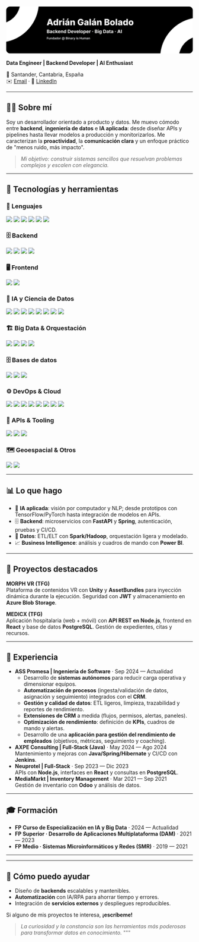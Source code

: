 [![Banner](./banner-github.svg)](https://www.binaryishuman.com/)


**Data Engineer | Backend Developer | AI Enthusiast**

📍 Santander, Cantabria, España  
✉️ [Email](mailto:tu_email@ejemplo.com) · 🔗 [LinkedIn](https://www.linkedin.com/in/TU-USUARIO)

---

## 🧑‍💻 Sobre mí
Soy un desarrollador orientado a producto y datos. Me muevo cómodo entre **backend**, **ingeniería de datos** e **IA aplicada**: desde diseñar APIs y pipelines hasta llevar modelos a producción y monitorizarlos. Me caracterizan la **proactividad**, la **comunicación clara** y un enfoque práctico de "menos ruido, más impacto".

> _Mi objetivo: construir sistemas sencillos que resuelvan problemas complejos y escalen con elegancia._

---

## 🚀 Tecnologías y herramientas
### 🧩 Lenguajes
<div align="left">
<img src="https://img.shields.io/badge/Python-3776AB?logo=python&logoColor=white" />
<img src="https://img.shields.io/badge/Java-007396?logo=java&logoColor=white" />
<img src="https://img.shields.io/badge/JavaScript-F7DF1E?logo=javascript&logoColor=black" />
<img src="https://img.shields.io/badge/TypeScript-3178C6?logo=typescript&logoColor=white" />
<img src="https://img.shields.io/badge/SQL-003B57?logo=postgresql&logoColor=white" />
<img src="https://img.shields.io/badge/Bash-4EAA25?logo=gnubash&logoColor=white" />
</div>

### 🗄️ Backend
<div align="left">
<img src="https://img.shields.io/badge/FastAPI-009688?logo=fastapi&logoColor=white" />
<img src="https://img.shields.io/badge/Spring-6DB33F?logo=spring&logoColor=white" />
<img src="https://img.shields.io/badge/Node.js-339933?logo=nodedotjs&logoColor=white" />
<img src="https://img.shields.io/badge/Express.js-000000?logo=express&logoColor=white" />
</div>

### 🖥️ Frontend
<div align="left">
<img src="https://img.shields.io/badge/React-20232A?logo=react&logoColor=61DAFB" />
<img src="https://img.shields.io/badge/Angular-DD0031?logo=angular&logoColor=white" />
</div>

### 🤖 IA y Ciencia de Datos
<div align="left">
<img src="https://img.shields.io/badge/TensorFlow-FF6F00?logo=tensorflow&logoColor=white" />
<img src="https://img.shields.io/badge/PyTorch-EE4C2C?logo=pytorch&logoColor=white" />
<img src="https://img.shields.io/badge/scikit--learn-F7931E?logo=scikitlearn&logoColor=white" />
<img src="https://img.shields.io/badge/OpenCV-5C3EE8?logo=opencv&logoColor=white" />
<img src="https://img.shields.io/badge/Pandas-150458?logo=pandas&logoColor=white" />
<img src="https://img.shields.io/badge/NumPy-013243?logo=numpy&logoColor=white" />
<img src="https://img.shields.io/badge/OpenAI-412991?logo=openai&logoColor=white" />
<img src="https://img.shields.io/badge/Power%20BI-F2C811?logo=powerbi&logoColor=black" />
</div>

### 🏗️ Big Data & Orquestación
<div align="left">
<img src="https://img.shields.io/badge/Spark-E25A1C?logo=apachespark&logoColor=white" />
<img src="https://img.shields.io/badge/Hadoop-66CCFF?logo=apache&logoColor=black" />
<img src="https://img.shields.io/badge/Kafka-231F20?logo=apachekafka&logoColor=white" />
<img src="https://img.shields.io/badge/Airflow-017CEE?logo=apacheairflow&logoColor=white" />
</div>

### 🗄️ Bases de datos
<div align="left">
<img src="https://img.shields.io/badge/PostgreSQL-4169E1?logo=postgresql&logoColor=white" />
<img src="https://img.shields.io/badge/MongoDB-47A248?logo=mongodb&logoColor=white" />
<img src="https://img.shields.io/badge/Redis-DC382D?logo=redis&logoColor=white" />
</div>

### ⚙️ DevOps & Cloud
<div align="left">
<img src="https://img.shields.io/badge/Docker-2496ED?logo=docker&logoColor=white" />
<img src="https://img.shields.io/badge/GitHub%20Actions-181717?logo=githubactions&logoColor=white" />
<img src="https://img.shields.io/badge/Jenkins-D24939?logo=jenkins&logoColor=white" />
<img src="https://img.shields.io/badge/Terraform-7B42BC?logo=terraform&logoColor=white" />
<img src="https://img.shields.io/badge/AWS-232F3E?logo=amazonaws&logoColor=white" />
<img src="https://img.shields.io/badge/Azure-0078D4?logo=microsoftazure&logoColor=white" />
<img src="https://img.shields.io/badge/Linux-FCC624?logo=linux&logoColor=black" />
<img src="https://img.shields.io/badge/Git-F05032?logo=git&logoColor=white" />
</div>

### 🧪 APIs & Tooling
<div align="left">
<img src="https://img.shields.io/badge/OpenAPI-6BA539?logo=openapiinitiative&logoColor=white" />
<img src="https://img.shields.io/badge/Postman-FF6C37?logo=postman&logoColor=white" />
<img src="https://img.shields.io/badge/JWT-000000?logo=jsonwebtokens&logoColor=white" />
</div>

### 🗺️ Geoespacial & Otros
<div align="left">
<img src="https://img.shields.io/badge/ArcGIS-1F2635?logo=esri&logoColor=white" />
<img src="https://img.shields.io/badge/Unity-000000?logo=unity&logoColor=white" />
</div>


---

## 📊 Lo que hago
- 🧠 **IA aplicada**: visión por computador y NLP; desde prototipos con TensorFlow/PyTorch hasta integración de modelos en APIs.  
- 🗄️ **Backend**: microservicios con **FastAPI** y **Spring**, autenticación, pruebas y CI/CD.  
- 🧹 **Datos**: ETL/ELT con **Spark/Hadoop**, orquestación ligera y modelado.  
- 📈 **Business Intelligence**: análisis y cuadros de mando con **Power BI**.  

---

## 🧪 Proyectos destacados
**MORPH VR (TFG)**  
Plataforma de contenidos VR con **Unity** y **AssetBundles** para inyección dinámica durante la ejecución. Seguridad con **JWT** y almacenamiento en **Azure Blob Storage**.

**MEDICX (TFG)**  
Aplicación hospitalaria (web + móvil) con **API REST en Node.js**, frontend en **React** y base de datos **PostgreSQL**. Gestión de expedientes, citas y recursos.

---

## 💼 Experiencia
- **ASS Promesa | Ingeniería de Software** · Sep 2024 — Actualidad  
  - Desarrollo de **sistemas autónomos** para reducir carga operativa y dimensionar equipos.  
  - **Automatización de procesos** (ingesta/validación de datos, asignación y seguimiento) integrados con el **CRM**.  
  - **Gestión y calidad de datos**: ETL ligeros, limpieza, trazabilidad y reportes de rendimiento.  
  - **Extensiones de CRM** a medida (flujos, permisos, alertas, paneles).  
  - **Optimización de rendimiento**: definición de **KPIs**, cuadros de mando y alertas.  
  - Desarrollo de una **aplicación para gestión del rendimiento de empleados** (objetivos, métricas, seguimiento y coaching).  
- **AXPE Consulting | Full‑Stack (Java)** · May 2024 — Ago 2024  
  Mantenimiento y mejoras con **Java/Spring/Hibernate** y CI/CD con **Jenkins**.
- **Neuprotel | Full‑Stack** · Sep 2023 — Dic 2023  
  APIs con **Node.js**, interfaces en **React** y consultas en **PostgreSQL**.
- **MediaMarkt | Inventory Management** · Mar 2021 — Sep 2021  
  Gestión de inventario con **Odoo** y análisis de datos.


---

## 🎓 Formación
- **FP Curso de Especialización en IA y Big Data** · 2024 — Actualidad  
- **FP Superior · Desarrollo de Aplicaciones Multiplataforma (DAM)** · 2021 — 2023  
- **FP Medio · Sistemas Microinformáticos y Redes (SMR)** · 2019 — 2021  

---



---

## 🤝 Cómo puedo ayudar
- Diseño de **backends** escalables y mantenibles.  
- **Automatización** con IA/RPA para ahorrar tiempo y errores.  
- Integración de **servicios externos** y despliegues reproducibles.

Si alguno de mis proyectos te interesa, **¡escríbeme!**

> _La curiosidad y la constancia son las herramientas más poderosas para transformar datos en conocimiento._
"""



<!--
**byMoPS22/byMoPS22** is a ✨ _special_ ✨ repository because its `README.md` (this file) appears on your GitHub profile.

Here are some ideas to get you started:

- 🔭 I’m currently working on ...
- 🌱 I’m currently learning ...
- 👯 I’m looking to collaborate on ...
- 🤔 I’m looking for help with ...
- 💬 Ask me about ...
- 📫 How to reach me: ...
- 😄 Pronouns: ...
- ⚡ Fun fact: ...
-->
